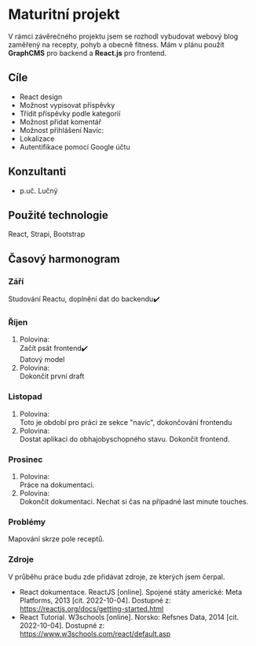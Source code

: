 # Maturitní projekt
V rámci závěrečného projektu jsem se rozhodl vybudovat webový blog zaměřený na recepty, pohyb a obecně fitness. 
Mám v plánu použít **GraphCMS** pro backend a **React.js** pro frontend.

## Cíle
- React design
- Možnost vypisovat příspěvky
- Třídit příspěvky podle kategorií
- Možnost přidat komentář
- Možnost přihlášení
Navíc:
- Lokalizace
- Autentifikace pomocí Google účtu

## Konzultanti
 - p.uč. Lučný

## Použité technologie
 React, Strapi, Bootstrap
 
## Časový harmonogram
### Září
  Studování Reactu, doplnění dat do backendu✔️
  
### Říjen 
1. Polovina:<br/> Začít psát frontend✔️<br/> Datový model <br/>
2. Polovina:<br/> Dokončit první draft<br/> 

### Listopad
1. Polovina:<br/> Toto je období pro práci ze sekce "navíc", dokončování frontendu
2. Polovina:<br/> Dostat aplikaci do obhajobyschopného stavu. Dokončit frontend.

### Prosinec 
1. Polovina:<br/> Práce na dokumentaci.
2. Polovina:<br/> Dokončit dokumentaci. Nechat si čas na případné last minute touches.

### Problémy
  Mapování skrze pole receptů. 

### Zdroje
V průběhu práce budu zde přidávat zdroje, ze kterých jsem čerpal.<br />
- React dokumentace. ReactJS [online]. Spojené státy americké: Meta Platforms, 2013 [cit. 2022-10-04]. Dostupné z: https://reactjs.org/docs/getting-started.html
- React Tutorial. W3schools [online]. Norsko: Refsnes Data, 2014 [cit. 2022-10-04]. Dostupné z: https://www.w3schools.com/react/default.asp

